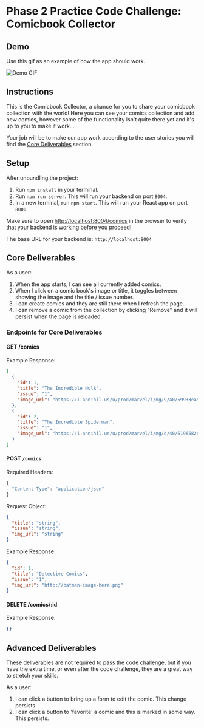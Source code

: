 # Phase 2 Practice Code Challenge: Comicbook Collector

## Demo

Use this gif as an example of how the app should work.

![Demo GIF](./demo.gif)

## Instructions

This is the Comicbook Collector, a chance for you to share your comicbook collection with the world! Here you can see your comics collection and add new comics, however some of the functionality isn't quite there yet and it's up to you to make it work...

Your job will be to make our app work according to the user stories you will find the [Core Deliverables](#Core-Deliverables) section.

## Setup

After unbundling the project:

1. Run `npm install` in your terminal.
2. Run `npm run server`. This will run your backend on port `8004`.
3. In a new terminal, run `npm start`. This will run your React app on port `8000`.

Make sure to open [http://localhost:8004/comics](http://localhost:8004/comics) in the browser to verify that your backend is working before you proceed!

The base URL for your backend is: `http://localhost:8004`

## Core Deliverables

As a user:

1. When the app starts, I can see all currently added comics.
2. When I click on a comic book's image or title, it toggles between showing the image and the title / issue number.
3. I can create comics and they are still there when I refresh the page.
4. I can remove a comic from the collection by clicking "Remove" and it will persist when the page is reloaded.

### Endpoints for Core Deliverables

#### GET /comics

Example Response:

```json
[
  {
    "id": 1,
    "title": "The Incredible Hulk",
    "issue": "1",
    "image_url": "https://i.annihil.us/u/prod/marvel/i/mg/9/a0/59933ea5b5c2e/clean.jpg"
  },
  {
    "id": 2,
    "title": "The Incredible Spiderman",
    "issue": "1",
    "image_url": "https://i.annihil.us/u/prod/marvel/i/mg/d/40/5196582d03800/clean.jpg"
  }
]
```

#### POST `/comics`

Required Headers:

```js
{
  "Content-Type": "application/json"
}
```

Request Object:

```json
{
  "title": "string",
  "issue": "string",
  "img_url": "string"
}
```

Example Response:

```json
{
  "id": 1,
  "title": "Detective Comics",
  "issue": "1",
  "img_url": "http://batman-image-here.png"
}
```

#### DELETE /comics/:id

Example Response:

```json
{}
```

## Advanced Deliverables

These deliverables are not required to pass the code challenge, but if you have the extra time, or even after the code challenge, they are a great way to stretch your skills.

As a user:

1. I can click a button to bring up a form to edit the comic. This change persists.
2. I can click a button to 'favorite' a comic and this is marked in some way. This persists.
